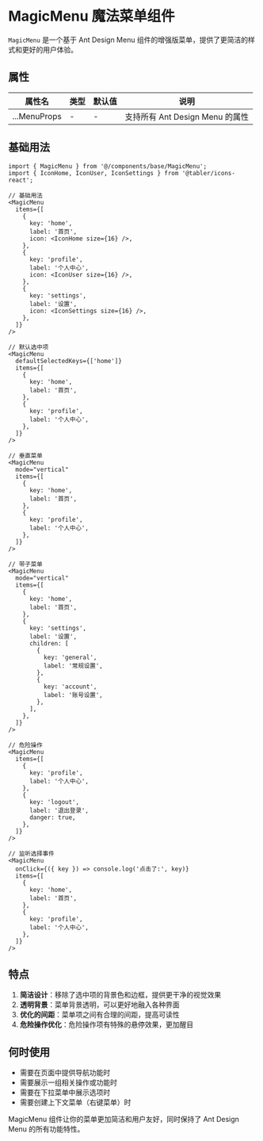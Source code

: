 # MagicMenu 魔法菜单组件

`MagicMenu` 是一个基于 Ant Design Menu 组件的增强版菜单，提供了更简洁的样式和更好的用户体验。

## 属性

| 属性名       | 类型 | 默认值 | 说明                            |
| ------------ | ---- | ------ | ------------------------------- |
| ...MenuProps | -    | -      | 支持所有 Ant Design Menu 的属性 |

## 基础用法

```tsx
import { MagicMenu } from '@/components/base/MagicMenu';
import { IconHome, IconUser, IconSettings } from '@tabler/icons-react';

// 基础用法
<MagicMenu
  items={[
    {
      key: 'home',
      label: '首页',
      icon: <IconHome size={16} />,
    },
    {
      key: 'profile',
      label: '个人中心',
      icon: <IconUser size={16} />,
    },
    {
      key: 'settings',
      label: '设置',
      icon: <IconSettings size={16} />,
    },
  ]}
/>

// 默认选中项
<MagicMenu
  defaultSelectedKeys={['home']}
  items={[
    {
      key: 'home',
      label: '首页',
    },
    {
      key: 'profile',
      label: '个人中心',
    },
  ]}
/>

// 垂直菜单
<MagicMenu
  mode="vertical"
  items={[
    {
      key: 'home',
      label: '首页',
    },
    {
      key: 'profile',
      label: '个人中心',
    },
  ]}
/>

// 带子菜单
<MagicMenu
  mode="vertical"
  items={[
    {
      key: 'home',
      label: '首页',
    },
    {
      key: 'settings',
      label: '设置',
      children: [
        {
          key: 'general',
          label: '常规设置',
        },
        {
          key: 'account',
          label: '账号设置',
        },
      ],
    },
  ]}
/>

// 危险操作
<MagicMenu
  items={[
    {
      key: 'profile',
      label: '个人中心',
    },
    {
      key: 'logout',
      label: '退出登录',
      danger: true,
    },
  ]}
/>

// 监听选择事件
<MagicMenu
  onClick={({ key }) => console.log('点击了:', key)}
  items={[
    {
      key: 'home',
      label: '首页',
    },
    {
      key: 'profile',
      label: '个人中心',
    },
  ]}
/>
```

## 特点

1. **简洁设计**：移除了选中项的背景色和边框，提供更干净的视觉效果
2. **透明背景**：菜单背景透明，可以更好地融入各种界面
3. **优化的间距**：菜单项之间有合理的间距，提高可读性
4. **危险操作优化**：危险操作项有特殊的悬停效果，更加醒目

## 何时使用

-   需要在页面中提供导航功能时
-   需要展示一组相关操作或功能时
-   需要在下拉菜单中展示选项时
-   需要创建上下文菜单（右键菜单）时

MagicMenu 组件让你的菜单更加简洁和用户友好，同时保持了 Ant Design Menu 的所有功能特性。
